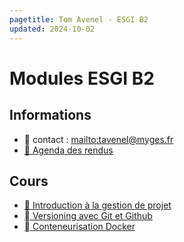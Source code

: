 ```yaml
---
pagetitle: Tom Avenel - ESGI B2
updated: 2024-10-02
---
```


# Modules ESGI B2

## Informations

- 📧 contact : <mailto:tavenel@myges.fr>
- [📅 Agenda des rendus](https://acloud5.zaclys.com/index.php/apps/calendar/p/iDfieS3dc5GCkbnj)

## Cours

- [📅 Introduction à la gestion de projet](/promotions/esgi/esgi-b2-gestion-projet.html)
- [󰊤  Versioning avec Git et Github](/promotions/esgi/esgi-b2-git-github.html)
- [  Conteneurisation Docker](/promotions/esgi/esgi-b2-docker.html)
